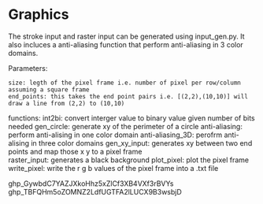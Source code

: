 # Graphics


The stroke input and raster input can be generated using input_gen.py. It also incluces a anti-aliasing function that perform anti-aliasing in 3 color domains. 

Parameters:

    size: legth of the pixel frame i.e. number of pixel per row/column assuming a square frame 
    end_points: this takes the end point pairs i.e. [(2,2),(10,10)] will draw a line from (2,2) to (10,10)

functions:
    int2bi: convert interger value to binary value given number of bits needed 
    gen_circle: generate xy of the perimeter of a circle 
    anti-aliasing: perform anti-alising in one color domain 
    anti-aliasing_3D: perofrm anti-alising in three color domains
    gen_xy_input: generates xy between two end points and map those x y to a pixel frame  
    raster_input: generates a black background 
    plot_pixel: plot the pixel frame 
    write_pixel: write the r g b values of the pixel frame into a .txt file 
    
    
    
    
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
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
